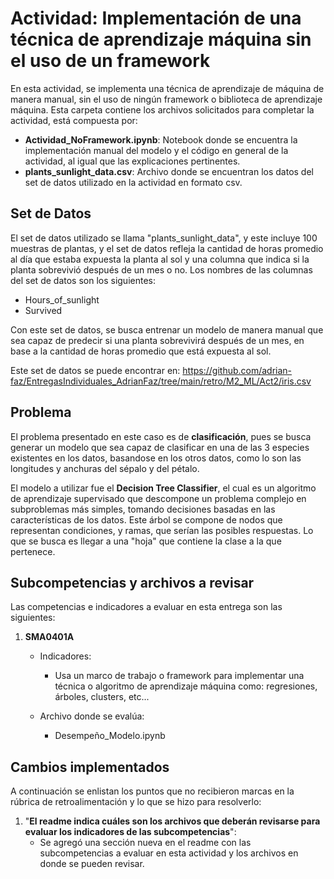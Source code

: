 # Actividad: Implementación de una técnica de aprendizaje máquina sin el uso de un framework

En esta actividad, se implementa una técnica de aprendizaje de máquina de manera manual, sin el uso de ningún framework o biblioteca de aprendizaje máquina. 
Esta carpeta contiene los archivos solicitados para completar la actividad, está compuesta por:
* **Actividad_NoFramework.ipynb**: Notebook donde se encuentra la implementación manual del modelo y el código en general de la actividad, al igual que las explicaciones pertinentes.
* **plants_sunlight_data.csv**: Archivo donde se encuentran los datos del set de datos utilizado en la actividad en formato csv.

## Set de Datos 

El set de datos utilizado se llama "plants_sunlight_data", y este incluye 100 muestras de plantas, y el set de datos refleja la cantidad de horas promedio al día que estaba expuesta la planta al sol y una columna que indica si la planta sobrevivió después de un mes o no. Los nombres de las columnas del set de datos son los siguientes:

* Hours_of_sunlight
* Survived

Con este set de datos, se busca entrenar un modelo de manera manual que sea capaz de predecir si una planta sobrevivirá después de un mes, en base a la cantidad de horas promedio que está expuesta al sol. 

Este set de datos se puede encontrar en: https://github.com/adrian-faz/EntregasIndividuales_AdrianFaz/tree/main/retro/M2_ML/Act2/iris.csv

## Problema

El problema presentado en este caso es de **clasificación**, pues se busca generar un modelo que sea capaz de clasificar en una de las 3 especies existentes en los datos, basandose en los otros datos, como lo son las longitudes y anchuras del sépalo y del pétalo. 

El modelo a utilizar fue el **Decision Tree Classifier**, el cual es un algoritmo de aprendizaje supervisado que descompone un problema complejo en subproblemas más simples, tomando decisiones basadas en las características de los datos. Este árbol se compone de nodos que representan condiciones, y ramas, que serían las posibles respuestas. Lo que se busca  es llegar a una "hoja" que contiene la clase a la que pertenece.

## Subcompetencias y archivos a revisar

Las competencias e indicadores a evaluar en esta entrega son las siguientes:

1. **SMA0401A**
   * Indicadores:
      * Usa un marco de trabajo o framework para implementar una técnica o algoritmo de aprendizaje máquina como: regresiones, árboles, clusters, etc...
       
   * Archivo donde se evalúa:
      * Desempeño_Modelo.ipynb



## Cambios implementados

A continuación se enlistan los puntos que no recibieron marcas en la rúbrica de retroalimentación y lo que se hizo para resolverlo:

1. "**El readme indica cuáles son los archivos que deberán revisarse para evaluar los indicadores de las subcompetencias**":
    * Se agregó una sección nueva en el readme con las subcompetencias a evaluar en esta actividad y los archivos en donde se pueden revisar.


